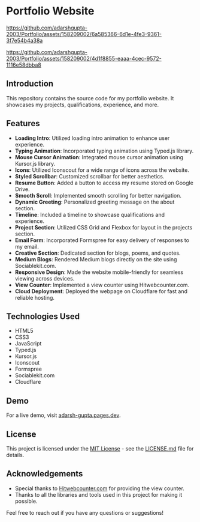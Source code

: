 
# Portfolio Website


https://github.com/adarshgupta-2003/Portfolio/assets/158209002/6a585366-6d1e-4fe3-9361-3f7e54b4a38a


https://github.com/adarshgupta-2003/Portfolio/assets/158209002/4d1f8855-eaaa-4cec-9572-1116e58dbba8





## Introduction
This repository contains the source code for my portfolio website. It showcases my projects, qualifications, experience, and more.

## Features
- **Loading Intro**: Utilized loading intro animation to enhance user experience.
- **Typing Animation**: Incorporated typing animation using Typed.js library.
- **Mouse Cursor Animation**: Integrated mouse cursor animation using Kursor.js library.
- **Icons**: Utilized Iconscout for a wide range of icons across the website.
- **Styled Scrollbar**: Customized scrollbar for better aesthetics.
- **Resume Button**: Added a button to access my resume stored on Google Drive.
- **Smooth Scroll**: Implemented smooth scrolling for better navigation.
- **Dynamic Greeting**: Personalized greeting message on the about section.
- **Timeline**: Included a timeline to showcase qualifications and experience.
- **Project Section**: Utilized CSS Grid and Flexbox for layout in the projects section.
- **Email Form**: Incorporated Formspree for easy delivery of responses to my email.
- **Creative Section**: Dedicated section for blogs, poems, and quotes.
- **Medium Blogs**: Rendered Medium blogs directly on the site using Sociablekit.com.
- **Responsive Design**: Made the website mobile-friendly for seamless viewing across devices.
- **View Counter**: Implemented a view counter using Hitwebcounter.com.
- **Cloud Deployment**: Deployed the webpage on Cloudflare for fast and reliable hosting.

## Technologies Used
- HTML5
- CSS3
- JavaScript
- Typed.js
- Kursor.js
- Iconscout
- Formspree
- Sociablekit.com
- Cloudflare

## Demo

For a live demo, visit [adarsh-gupta.pages.dev](https://adarsh-gupta.pages.dev).

## License
This project is licensed under the [MIT License](link_to_license_file) - see the [LICENSE.md](link_to_license_file) file for details.

## Acknowledgements
- Special thanks to [Hitwebcounter.com](https://www.hitwebcounter.com) for providing the view counter.
- Thanks to all the libraries and tools used in this project for making it possible.

Feel free to reach out if you have any questions or suggestions!

